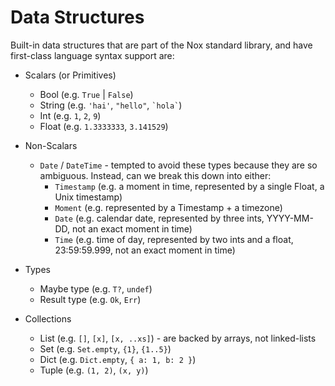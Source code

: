 # Data Structures

Built-in data structures that are part of the Nox standard library, and have
first-class language syntax support are:

* Scalars (or Primitives)
  * Bool (e.g. `True` | `False`)
  * String (e.g. `'hai'`, `"hello"`, `` `hola` ``)
  * Int (e.g. `1`, `2`, `9`)
  * Float (e.g. `1.3333333`, `3.141529`)

* Non-Scalars
  * `Date` / `DateTime` - tempted to avoid these types because they are so ambiguous.  Instead, can we break this down into either:
    * `Timestamp` (e.g. a moment in time, represented by a single Float, a Unix timestamp)
    * `Moment` (e.g. represented by a Timestamp + a timezone)
    * `Date` (e.g. calendar date, represented by three ints, YYYY-MM-DD, not an exact moment in time)
    * `Time` (e.g. time of day, represented by two ints and a float, 23:59:59.999, not an exact moment in time)

* Types
  * Maybe type (e.g. `T?`, `undef`)
  * Result type (e.g. `Ok`, `Err`)

* Collections
  * List (e.g. `[]`, `[x]`, `[x, ..xs]`) - are backed by arrays, not linked-lists
  * Set (e.g. `Set.empty`, `{1}`, `{1..5}`)
  * Dict (e.g. `Dict.empty`, `{ a: 1, b: 2 }`)
  * Tuple (e.g. `(1, 2)`, `(x, y)`)

